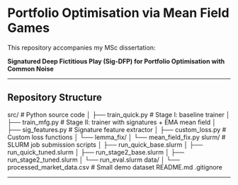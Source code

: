 # Portfolio Optimisation via Mean Field Games

This repository accompanies my MSc dissertation:

**Signatured Deep Fictitious Play (Sig-DFP) for Portfolio Optimisation with Common Noise**

---

##  Repository Structure

src/ # Python source code
│ ├── train_quick.py # Stage I: baseline trainer
│ ├── train_mfg.py # Stage II: trainer with signatures + EMA mean field
│ ├── sig_features.py # Signature feature extractor
│ ├── custom_loss.py # Custom loss functions
│ └── lemma_fix/
│ └── mean_field_fix.py
slurm/ # SLURM job submission scripts
│ ├── run_quick_base.slurm
│ ├── run_quick_tuned.slurm
│ ├── run_stage2_base.slurm
│ ├── run_stage2_tuned.slurm
│ └── run_eval.slurm
data/
│ └── processed_market_data.csv # Small demo dataset
README.md
.gitignore


---

